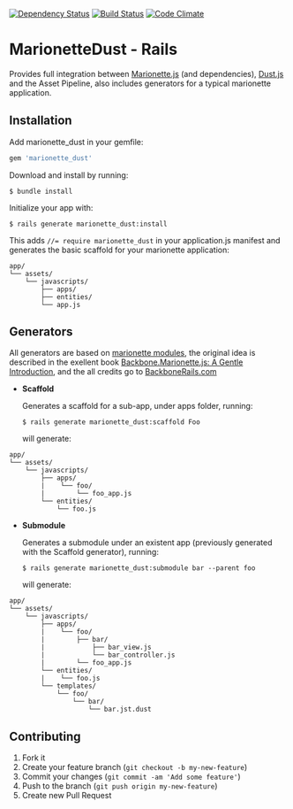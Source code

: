 [![Dependency Status][GM img]][Gemnasium]
[![Build Status][BS img]][Build Status]
[![Code Climate][CC img]][Code Climate]

MarionetteDust - Rails
=======

Provides full integration between [Marionette.js][1] (and dependencies), [Dust.js][2] and the Asset Pipeline, also includes generators for a typical marionette application.

Installation
-------


Add marionette_dust in your gemfile:

```ruby
gem 'marionette_dust'
```
Download and install by running:

```
$ bundle install
```

Initialize your app with:

```
$ rails generate marionette_dust:install
```

This adds `//= require marionette_dust` in your application.js manifest and generates the basic scaffold for your marionette application:

```
app/
└── assets/
    └── javascripts/
        ├── apps/
        ├── entities/
        └── app.js
```

Generators
-------
All generators are based on [marionette modules][3], the original idea is described in the exellent book [Backbone.Marionette.js: A Gentle Introduction][4], and the all credits go to [BackboneRails.com][5]

- **Scaffold**

    Generates a scaffold for a sub-app, under apps folder, running:

    ```
    $ rails generate marionette_dust:scaffold Foo
    ```

    will generate:
```
app/
└── assets/
    └── javascripts/
        ├── apps/
        |    └── foo/
        |        └── foo_app.js
        └── entities/
            └── foo.js
```

- **Submodule**

    Generates a submodule under an existent app (previously generated with the Scaffold generator), running:

    ```
    $ rails generate marionette_dust:submodule bar --parent foo
    ```

    will generate:
```
app/
└── assets/
    └── javascripts/
        ├── apps/
        |    └── foo/
        |        ├── bar/
        |            ├── bar_view.js
        |            └── bar_controller.js
        |        └── foo_app.js
        └── entities/
        |    └── foo.js
        └── templates/
            └── foo/
                └── bar/
                    └── bar.jst.dust
```

Contributing
-------

1. Fork it
2. Create your feature branch (`git checkout -b my-new-feature`)
3. Commit your changes (`git commit -am 'Add some feature'`)
4. Push to the branch (`git push origin my-new-feature`)
5. Create new Pull Request

[1]: http://marionettejs.com/
[2]: http://linkedin.github.io/dustjs/
[3]: https://github.com/marionettejs/backbone.marionette/blob/master/docs/marionette.application.module.md
[4]: https://leanpub.com/marionette-gentle-introduction
[5]: http://www.backbonerails.com/

[Build Status]: https://travis-ci.org/RobertoDip/marionette_dust-rails
[Code Climate]: https://codeclimate.com/github/RobertoDip/marionette_dust-rails
[Gemnasium]: https://gemnasium.com/RobertoDip/marionette_dust-rails

[BS img]: https://travis-ci.org/RobertoDip/marionette_dust-rails.png
[CC img]: https://codeclimate.com/github/RobertoDip/marionette_dust-rails.png
[GM img]: https://gemnasium.com/RobertoDip/marionette_dust-rails.png
